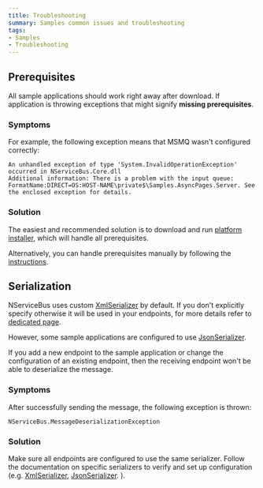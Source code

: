 ```yaml
---
title: Troubleshooting
summary: Samples common issues and troubleshooting
tags:
- Samples
- Troubleshooting
---
```


## Prerequisites

All sample applications should work right away after download. If application is throwing exceptions that might signify **missing prerequisites**.


### Symptoms
For example, the following exception means that MSMQ wasn't configured correctly:
```
An unhandled exception of type 'System.InvalidOperationException' occurred in NServiceBus.Core.dll
Additional information: There is a problem with the input queue: FormatName:DIRECT=OS:HOST-NAME\private$\Samples.AsyncPages.Server. See the enclosed exception for details.
```

### Solution

The easiest and recommended solution is to download and run [platform installer](http://particular.net/downloads), which will handle all prerequisites.

Alternatively, you can handle prerequisites manually by following the [instructions](/platform/installer/offline.md).

## Serialization

NServiceBus uses custom [XmlSerializer](/nservicebus/serialization/xml.md) by default. If you don't explicitly specify otherwise it will be used in your endpoints, for more details refer to [dedicated page](/nservicebus/serialization/).

However, some sample applications are configured to use [JsonSerializer](/nservicebus/serialization/json.md). 

If you add a new endpoint to the sample application or change the configuration of an existing endpoint, then the receiving endpoint won't be able to deserialize the message.

### Symptoms

After successfully sending the message, the following exception is thrown:
 
```
NServiceBus.MessageDeserializationException
```

### Solution

Make sure all endpoints are configured to use the same serializer. Follow the documentation on specific serializers to verify and set up configuration (e.g. [XmlSerializer](/nservicebus/serialization/xml.md), [JsonSerializer](/nservicebus/serialization/json.md). 
).